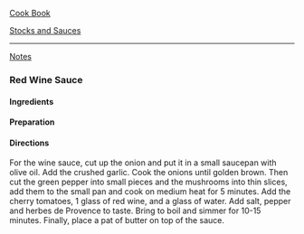 [Cook Book](https://github.com/vmsmith/CookBook/blob/master/README.md)  

[Stocks and Sauces](https://github.com/vmsmith/CookBook/blob/master/sauces.md)  

-----  

[Notes](https://github.com/vmsmith/CookBook/blob/master/notes.md)  

### Red Wine Sauce  

#### Ingredients  


#### Preparation  


#### Directions  

For the wine sauce, cut up the onion and put it in a small saucepan with olive oil. Add the crushed garlic. Cook the onions until golden brown. Then cut the green pepper into small pieces and the mushrooms into thin slices, add them to the small pan and cook on medium heat for 5 minutes. Add the cherry tomatoes, 1 glass of red wine, and a glass of water. Add salt, pepper and herbes de Provence to taste. Bring to boil and simmer for 10-15 minutes. Finally, place a pat of butter on top of the sauce.


